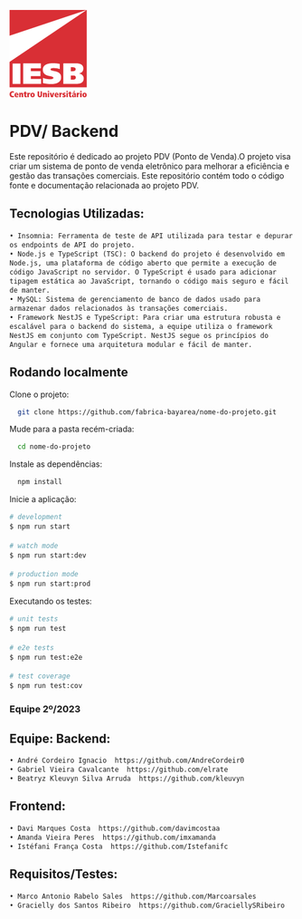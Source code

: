 ![Centro Universitário IESB](public/logoIesb.png)

# PDV/ Backend

 Este repositório é dedicado ao projeto PDV (Ponto de Venda).O projeto visa criar um sistema de ponto de venda eletrônico para melhorar a eficiência e gestão das transações comerciais. Este repositório contém todo o código fonte e documentação relacionada ao projeto PDV.

## Tecnologias Utilizadas:

    • Insomnia: Ferramenta de teste de API utilizada para testar e depurar os endpoints de API do projeto.
    • Node.js e TypeScript (TSC): O backend do projeto é desenvolvido em Node.js, uma plataforma de código aberto que permite a execução de código JavaScript no servidor. O TypeScript é usado para adicionar tipagem estática ao JavaScript, tornando o código mais seguro e fácil de manter.
    • MySQL: Sistema de gerenciamento de banco de dados usado para armazenar dados relacionados às transações comerciais.
    • Framework NestJS e TypeScript: Para criar uma estrutura robusta e escalável para o backend do sistema, a equipe utiliza o framework NestJS em conjunto com TypeScript. NestJS segue os princípios do Angular e fornece uma arquitetura modular e fácil de manter.


## Rodando localmente

Clone o projeto:

```bash
  git clone https://github.com/fabrica-bayarea/nome-do-projeto.git
```

Mude para a pasta recém-criada:

```bash
  cd nome-do-projeto
```

Instale as dependências:

```bash
  npm install
```

Inicie a aplicação:

```bash
# development
$ npm run start

# watch mode
$ npm run start:dev

# production mode
$ npm run start:prod
```

Executando os testes:

```bash
# unit tests
$ npm run test

# e2e tests
$ npm run test:e2e

# test coverage
$ npm run test:cov
```

### Equipe 2º/2023

## Equipe: Backend:
    • André Cordeiro Ignacio  https://github.com/AndreCordeir0
    • Gabriel Vieira Cavalcante  https://github.com/elrate
    • Beatryz Kleuvyn Silva Arruda  https://github.com/kleuvyn
    
## Frontend:
    • Davi Marques Costa  https://github.com/davimcostaa
    • Amanda Vieira Peres  https://github.com/imxamanda
    • Istéfani França Costa  https://github.com/Istefanifc
    
##  Requisitos/Testes:
    • Marco Antonio Rabelo Sales  https://github.com/Marcoarsales
    • Gracielly dos Santos Ribeiro  https://github.com/GraciellySRibeiro
